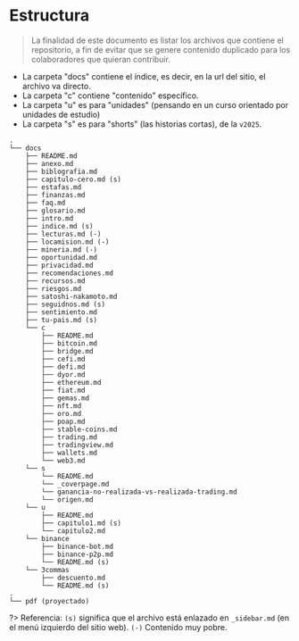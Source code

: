 # Estructura

>La finalidad de este documento es listar los archivos que contiene el repositorio, a fin de evitar que se genere contenido duplicado para los colaboradores que quieran contribuir.

- La carpeta "docs" contiene el índice, es decir, en la url del sitio, el archivo va directo.
- La carpeta "c" contiene "contenido" específico.
- La carpeta "u" es para "unidades" (pensando en un curso orientado por unidades de estudio)
- La carpeta "s" es para "shorts" (las historias cortas), de la `v2025`.


```
.
└── docs
    ├── README.md
    ├── anexo.md
    ├── biblografia.md
    ├── capitulo-cero.md (s)
    ├── estafas.md 
    ├── finanzas.md
    ├── faq.md
    ├── glosario.md 
    ├── intro.md
    ├── indice.md (s)
    ├── lecturas.md (-)
    ├── locamision.md (-)
    ├── mineria.md (-)
    ├── oportunidad.md
    ├── privacidad.md
    ├── recomendaciones.md
    ├── recursos.md
    ├── riesgos.md
    ├── satoshi-nakamoto.md
    ├── seguidnos.md (s)
    ├── sentimiento.md
    ├── tu-pais.md (s)
    └── c
        ├── README.md
        ├── bitcoin.md
        ├── bridge.md
        ├── cefi.md
        ├── defi.md
        ├── dyor.md
        ├── ethereum.md
        ├── fiat.md
        ├── gemas.md
        ├── nft.md
        ├── oro.md
        ├── poap.md
        ├── stable-coins.md
        ├── trading.md
        ├── tradingview.md
        ├── wallets.md
        └── web3.md
    └── s
        └── README.md
        └── _coverpage.md
        └── ganancia-no-realizada-vs-realizada-trading.md
        └── origen.md
    └── u
        ├── README.md
        ├── capitulo1.md (s)
        └── capitulo2.md
    └── binance
        ├── binance-bot.md
        ├── binance-p2p.md
        └── README.md (s)
    └── 3commas
        ├── descuento.md
        └── README.md (s)
.
└── pdf (proyectado)

```

?> Referencia: `(s)` significa que el archivo está enlazado en `_sidebar.md` (en el menú izquierdo del sitio web). `(-)` Contenido muy pobre.
